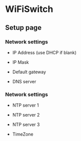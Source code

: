 # WiFiSwitch

## Setup page

### Network settings

* IP Address (use DHCP if blank) 

* IP Mask

* Default gateway

* DNS server

### Network settings

* NTP server 1

* NTP server 2

* NTP server 3

* TimeZone